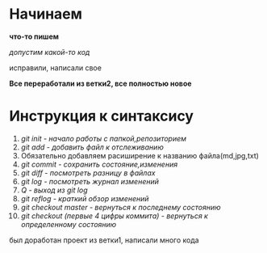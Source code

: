 # Начинаем

**что-то пишем**

*допустим какой-то код*

исправили, написали свое

**Все переработали из ветки2, все полностью новое**

# **Инструкция к синтаксису**

1. *git init - начало работы с папкой,репозиторием*
2. *git add - добавить файл к отслеживанию*
3. Обязательно добавляем расиширение к названию файла(md,jpg,txt)
4. *git commit - сохранить состояние,изменения*
5. *git diff - посмотреть разницу в файлах*
6. *git log - посмотреть журнал изменений*
7. *Q - выход из git log*
8. *git reflog - краткий обзор изменений*
9. *git checkout master - вернуться к последнему состоянию*
10. *git checkout (первые 4 цифры коммита) - вернуться к определенному состоянию*

был доработан проект из ветки1, написали много кода
